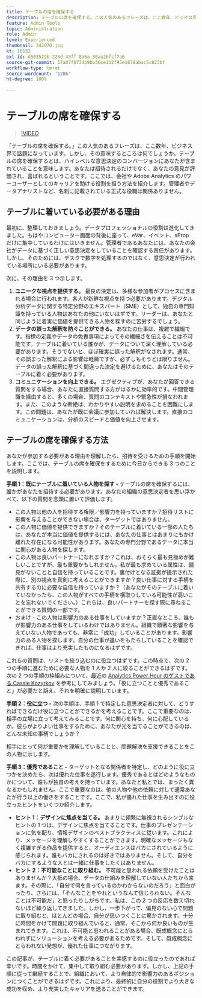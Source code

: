 ```yaml
---
title: テーブルの席を確保する
description: テーブルの席を確保する。この人気のあるフレーズは、ここ数年、ビジネス界で話題になっています。しかし、その意味するところは何でしょうか。テーブルの席を確保するとは、ハイレベルな意思決定のコンバージョンにあなたが含まれていることを意味します。あなたは招待されるだけでなく、あなたの意見が評価され、喜ばれるということです。ここでは、テーブルの席を確保することが、あなたの会社と Adobe Analytics 管理者としてのあなたのキャリアにどのように役立つかについて説明します。
feature: Admin Tools
topic: Administration
role: Admin
level: Experienced
thumbnail: 342070.jpg
kt: 10132
exl-id: d583579b-226d-43ff-8a6a-36aa2bfcf7a6
source-git-commit: 17a07f0734b9bb36ce1b2f95e1678abac5c823bf
workflow-type: tm+mt
source-wordcount: '1286'
ht-degree: 100%

---
```


# テーブルの席を確保する

>[!VIDEO](https://video.tv.adobe.com/v/345315/?quality=12&learn=on&captions=jpn)

「テーブルの席を確保する。」この人気のあるフレーズは、ここ数年、ビジネス界で話題になっています。しかし、その意味するところは何でしょうか。テーブルの席を確保するとは、ハイレベルな意思決定のコンバージョンにあなたが含まれていることを意味します。あなたは招待されるだけでなく、あなたの意見が評価され、喜ばれるということです。ここでは、会社や Adobe Analytics のパワーユーザーとしてのキャリアを助ける役割を担う方法を紹介します。管理者やデータアナリストなど、名刺に記載されている正式な役職は関係ありません。

## テーブルに着いている必要がある理由

最初に、整理しておきましょう。データプロフェッショナルの役割は進化してきました。もはやコンピューター画面の背後に座って、eVar、イベント、sProp だけに集中しているわけにはいきません。管理者であるあなたには、あなたの会社がデータに基づく正しい意思決定をしていることを確認する責任があります。しかし、そのためには、デスクで数字を処理するのではなく、意思決定が行われている場所にいる必要があります。

次に、その理由を 3 つ示します。

1. **ユニークな視点を提供する。** 最良の決定は、多様な参加者がプロセスに含まれる場合に行われます。各人が新鮮な視点を持つ必要があります。デジタル分析データに関する特定分野のエキスパート（SME）として、独自の専門知識を持っている人物はあなたの他にいないはずです。リーダーは、あなたと同じように着実に価値を提供できる人物を探すのに苦労するでしょう。
1. **データの誤った解釈を防ぐことができる。** あなたの仕事は、複雑で繊細です。指標の定義やデータの免責事項によってその繊細さを伝えることは不可能です。テーブルに着いている誰かが、データについて深く理解している必要があります。そうでないと、ほぼ確実に誤った解釈がなされます。通常、その誤まった解釈による影響は軽微ですが、必ずしもそうとは限りません。データの誤った解釈に基づく間違った決定を避けるために、あなたはそのテーブルに着く必要があります。
1. **コミュニケーションを向上できる。** エグゼクティブが、あなたが回答できる質問をする場合、あなたに直接質問する方がはるかに効率的です。中間管理職を経由すると、多くの場合、質問のコンテキストや緊急性が損なわれます。また、このような断絶は、わかりやすい説明を求めることを困難にします。この問題は、あなたが既に会議に参加していれば解決します。直接のコミュニケーションは、分析のスピードと価値を向上させます。

## テーブルの席を確保する方法

あなたが参加する必要がある理由を理解したら、招待を受けるための手順を開始します。ここでは、テーブルの席を確保をするために今日からできる 3 つのことを説明します。

**手順 1：既にテーブルに着いている人物を探す -** テーブルの席を確保するには、誰かがあなたを招待する必要があります。あなたの組織の意思決定者を思い浮かべて、以下の質問を念頭に置いて評価します。

* この人物は他の人を招待する権限／影響力を持っていますか？招待リストに影響を与えることができない場合は、ターゲットではありません。
* この人物に価値を提供できますか？そのテーブルに着いている一部の人たちは、あなたが本当に価値を提供するには、あなたの仕事とはあまりにもかけ離れた存在になる可能性があります。あなたの専門分野であるデータに本当に関心がある人物を探します。
* この人物は良いパートナーになれますか？これは、おそらく最も見極めが難しいことですが、最も重要かもしれません。私が最も求めている属性は、偏見がないことと自信を持っていることです。裏付けとなる証拠が提示された際に、別の視点を真剣に考えることができますか？良い仕事に対する手柄を共有するのに必要な自信を持っていますか？（あなたがそのテーブルに着いていなかったら、この人物がすべての手柄を横取りしている可能性が高いことを忘れないでください。）これらは、良いパートナーを探す際に尋ねることができる質問の一部です。
* おまけ - この人物は影響力のある仕事をしていますか？正直なところ、誰もが影響力のある仕事をしているわけではありません。組織で顕著な影響を与えていない人物であっても、非常に「成功」していることがあります。影響力のある人物を探します。自分の仕事が違いをもたらしていることを確認できれば、仕事はより充実したものになるはずです。

これらの質問は、リストを絞り込むのに役立つはずです。この時点で、次の 2 つの手順に進むために必要な人物を 1 人か 2 人に絞ることができるはずです。次の 2 つの手順の枠組みについて、最近の [Analytics Power Hour のゲストである Cassie Kozyrkov](https://analyticshour.io/2021/12/14/182-making-better-decisions-and-being-useful-with-cassie-kozyrkov/) を参考にしてみましょう。「役に立つことと優秀であること」が必要だと訴え、それを明確に説明しています。

**手順 2：役に立つ -** 次の手順は、手順 1 で特定した意思決定者に対して、どうすればできるだけ役に立つことができるかを考えることです。ここで重要なのは、相手の立場に立って考えてみることです。何に関心を持ち、何に心配しているか。彼らがよりよい仕事をするために、あなたが光を当てることができるのは、どんな未知の事柄でしょうか？

相手にとって何が重要かを理解していることと、問題解決を支援できることをこの人物に示します。

**手順 3：優秀であること -** ターゲットとなる関係者を特定し、どのように役に立つかを決めたら、次は優れた仕事を遂行します。優秀であるとはどのようなものかについて、誰もが独自の考えを持っています。あなたと私とでは、まったく異なるかもしれません。ここで重要なのは、他の人物や他の依頼に対して通常あなたが行う以上の働きをすることです。ここで、私が優れた仕事を生み出すのに役立ったヒントをいくつか紹介します。

* **ヒント 1：デザインに焦点を当てる。** あまりに頻繁に無視されるシンプルなヒントの 1 つは、デザインに焦点を当てることです。仕事のプレゼンテーションに気を配り、情報デザインのベストプラクティスに従います。これにより、メッセージを理解しやすくすることができます。明確なメッセージもなく複雑すぎる作品を提供すると、オーディエンスはバカにされているように感じられます。誰もバカにされるのは好きではありません。そして、自分をバカにするような人とは一緒に仕事をしたくはありません。
* **ヒント 2：不可能なことに取り組む。** 不可能と思われる依頼を受けたことはありませんか？大抵の場合、データの仕組みを理解していない人たちから来ます。その際に、「自分で何を言っているのかわからないのだろう」と面白がったり、さらには、「そんなことをやれというなんて信じられない。そんなことは不可能だ」と怒ったりしがちです。私は、この 2 つの反応を数え切れないほど繰り返してきました。しかし、一歩下がって、偏見のない心で問題に取り組むと、ほとんどの場合、自分が思いつくことに驚かされます。十分に時間をかけて問題に取り組んでいると、通常、そこから何か良いものが生まれてきます。これは、不可能と思われることがある場合、既成概念にとらわれずにソリューションを考える必要があるためです。そして、既成概念にとらわれない発想が、優れた仕事につながります。

この記事が、テーブルに着く必要があることを実感するのに役立ったのであれば幸いです。時間をかけて、集中して取り組む必要があります。しかし、上記の手順に従って継続することで、組織において、より自律的で影響力のあるポジションにつくことができるはずです。これにより、最終的に自分の役割でより大きな成功を収め、より充実したキャリアを送ることができます。
